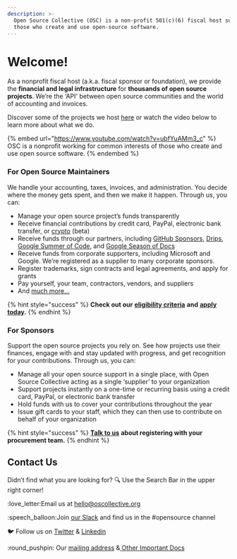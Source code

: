 ```yaml
---
description: >-
  Open Source Collective (OSC) is a non-profit 501(c)(6) fiscal host supporting
  those who create and use open-source software.
---
```


# Welcome!

As a nonprofit fiscal host (a.k.a. fiscal sponsor or foundation), we provide the **financial and legal infrastructure** for **thousands of open source projects**. We’re the ‘API' between open source communities and the world of accounting and invoices.

Discover some of the projects we host [here](https://discover.opencollective.com/opensource) or watch the video below to learn more about what we do.

{% embed url="https://www.youtube.com/watch?v=ubfYuAMm3_c" %}
OSC is a nonprofit working for common interests of those who create and use open source software.
{% endembed %}

### For Open Source Maintainers

We handle your accounting, taxes, invoices, and administration. You decide where the money gets spent, and then we make it happen. Through us, you can:

* Manage your open source project’s funds transparently
* Receive financial contributions by credit card, PayPal, electronic bank transfer, or [crypto](https://docs.oscollective.org/how-it-works/supporting-projects#crypto) (beta)
* Receive funds through our partners, including [GitHub Sponsors](campagins-programs-and-partnerships/github-sponsors.md), [Drips](campagins-programs-and-partnerships/drips.md), [Google Summer of Code](campagins-programs-and-partnerships/google-season-of-code.md), and [Google Season of Docs](campagins-programs-and-partnerships/google-season-of-docs.md)
* Receive funds from corporate supporters, including Microsoft and Google. We’re registered as a supplier to many corporate sponsors.
* Register trademarks, sign contracts and legal agreements, and apply for grants
* Pay yourself, your team, contractors, vendors, and suppliers
* And [much more...](what-we-offer/)

{% hint style="success" %}
**Check out our** [**eligibility criteria**](getting-started/acceptance-criteria/) **and** [**apply today**](https://opencollective.com/create/opensource)**.**
{% endhint %}

### For Sponsors

Support the open source projects you rely on. See how projects use their finances, engage with and stay updated with progress, and get recognition for your contributions. Through us, you can:

* Manage all your open source support in a single place, with Open Source Collective acting as a single ‘supplier’ to your organization
* Support projects instantly on a one-time or recurring basis using a credit card, PayPal, or electronic bank transfer
* Hold funds with us to cover your contributions throughout the year
* Issue gift cards to your staff, which they can then use to contribute on behalf of your organization

{% hint style="success" %}
[**Talk to us**](mailto:hello@oscollective.org) **about registering with your procurement team.**
{% endhint %}

## Contact Us

Didn’t find what you are looking for? :mag: Use the Search Bar in the upper right corner!

:love\_letter:Email us at [hello@oscollective.org](mailto:hello@oscollective.org)

:speech\_balloon:Join [our Slack](https://slack.opencollective.com/) and find us in the #opensource channel

:bird: Follow us on [Twitter](https://twitter.com/opensourcecoll) & [Linkedin](https://www.linkedin.com/company/opensourcecollective)

:round\_pushpin: Our [mailing address](about/official-info-and-docs.md#address-and-contact-info) &[ Other Important Docs](about/official-info-and-docs.md#banking-info)
